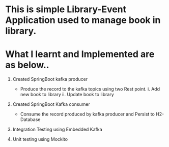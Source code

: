 # This is simple Library-Event Application used to manage book in library. 

# What I learnt and Implemented are as below..

  1. Created SpringBoot kafka producer
     * Produce the record to the kafka topics using two Rest point.
         i.  Add new book to library
         ii. Update book to library
     
  2. Created SpringBoot Kafka consumer
     * Consume the record produced by kafka producer and Persist to H2-Database
    
  3. Integration Testing using Embedded Kafka
  
  4. Unit testing using Mockito

